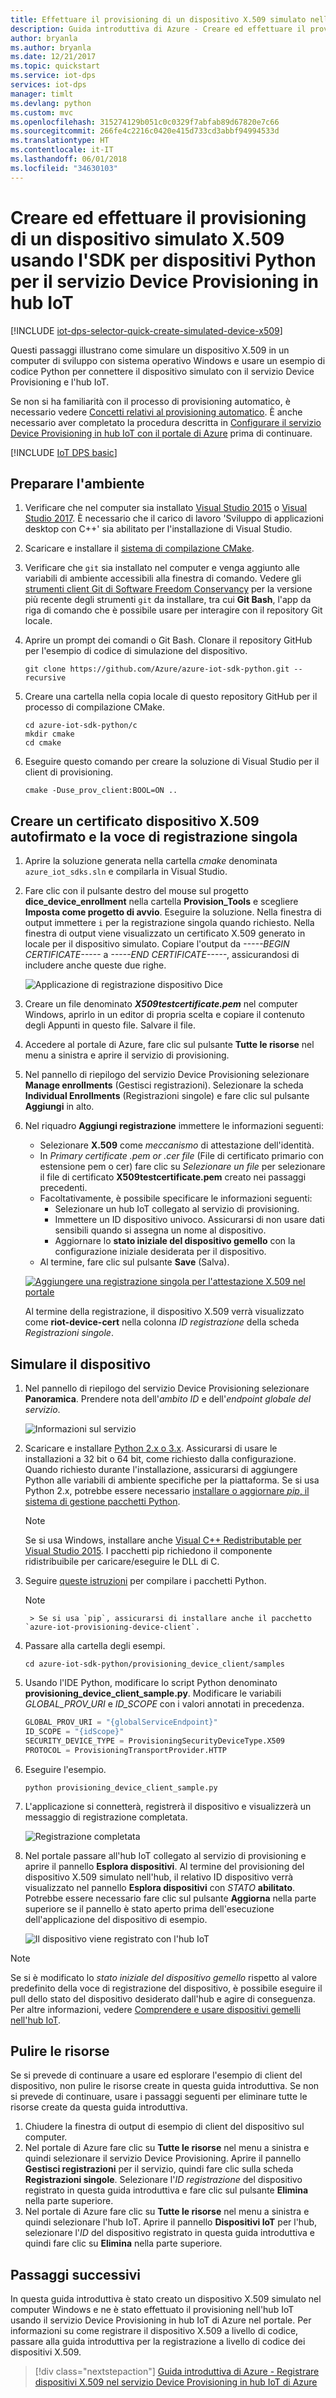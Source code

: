 ```yaml
---
title: Effettuare il provisioning di un dispositivo X.509 simulato nell'hub IoT di Azure usando Python | Microsoft Docs
description: Guida introduttiva di Azure - Creare ed effettuare il provisioning di un dispositivo simulato X.509 usando l'SDK per dispositivi Python per il servizio Device Provisioning in hub IoT
author: bryanla
ms.author: bryanla
ms.date: 12/21/2017
ms.topic: quickstart
ms.service: iot-dps
services: iot-dps
manager: timlt
ms.devlang: python
ms.custom: mvc
ms.openlocfilehash: 315274129b051c0c0329f7abfab89d67820e7c66
ms.sourcegitcommit: 266fe4c2216c0420e415d733cd3abbf94994533d
ms.translationtype: HT
ms.contentlocale: it-IT
ms.lasthandoff: 06/01/2018
ms.locfileid: "34630103"
---
```

# <a name="create-and-provision-a-simulated-x509-device-using-python-device-sdk-for-iot-hub-device-provisioning-service"></a>Creare ed effettuare il provisioning di un dispositivo simulato X.509 usando l'SDK per dispositivi Python per il servizio Device Provisioning in hub IoT
[!INCLUDE [iot-dps-selector-quick-create-simulated-device-x509](../../includes/iot-dps-selector-quick-create-simulated-device-x509.md)]

Questi passaggi illustrano come simulare un dispositivo X.509 in un computer di sviluppo con sistema operativo Windows e usare un esempio di codice Python per connettere il dispositivo simulato con il servizio Device Provisioning e l'hub IoT. 

Se non si ha familiarità con il processo di provisioning automatico, è necessario vedere [Concetti relativi al provisioning automatico](concepts-auto-provisioning.md). È anche necessario aver completato la procedura descritta in [Configurare il servizio Device Provisioning in hub IoT con il portale di Azure](./quick-setup-auto-provision.md) prima di continuare. 

[!INCLUDE [IoT DPS basic](../../includes/iot-dps-basic.md)]

## <a name="prepare-the-environment"></a>Preparare l'ambiente 

1. Verificare che nel computer sia installato [Visual Studio 2015](https://www.visualstudio.com/vs/older-downloads/) o [Visual Studio 2017](https://www.visualstudio.com/vs/). È necessario che il carico di lavoro 'Sviluppo di applicazioni desktop con C++' sia abilitato per l'installazione di Visual Studio.

2. Scaricare e installare il [sistema di compilazione CMake](https://cmake.org/download/).

3. Verificare che `git` sia installato nel computer e venga aggiunto alle variabili di ambiente accessibili alla finestra di comando. Vedere gli [strumenti client Git di Software Freedom Conservancy](https://git-scm.com/download/) per la versione più recente degli strumenti `git` da installare, tra cui **Git Bash**, l'app da riga di comando che è possibile usare per interagire con il repository Git locale. 

4. Aprire un prompt dei comandi o Git Bash. Clonare il repository GitHub per l'esempio di codice di simulazione del dispositivo.
    
    ```cmd/sh
    git clone https://github.com/Azure/azure-iot-sdk-python.git --recursive
    ```

5. Creare una cartella nella copia locale di questo repository GitHub per il processo di compilazione CMake. 

    ```cmd/sh
    cd azure-iot-sdk-python/c
    mkdir cmake
    cd cmake
    ```

6. Eseguire questo comando per creare la soluzione di Visual Studio per il client di provisioning.

    ```cmd/sh
    cmake -Duse_prov_client:BOOL=ON ..
    ```


## <a name="create-a-self-signed-x509-device-certificate-and-individual-enrollment-entry"></a>Creare un certificato dispositivo X.509 autofirmato e la voce di registrazione singola

1. Aprire la soluzione generata nella cartella *cmake* denominata `azure_iot_sdks.sln` e compilarla in Visual Studio.

2. Fare clic con il pulsante destro del mouse sul progetto **dice\_device\_enrollment** nella cartella **Provision\_Tools** e scegliere **Imposta come progetto di avvio**. Eseguire la soluzione. Nella finestra di output immettere `i` per la registrazione singola quando richiesto. Nella finestra di output viene visualizzato un certificato X.509 generato in locale per il dispositivo simulato. Copiare l'output da *-----BEGIN CERTIFICATE-----* a *-----END CERTIFICATE-----*, assicurandosi di includere anche queste due righe. 

    ![Applicazione di registrazione dispositivo Dice](./media/python-quick-create-simulated-device-x509/dice-device-enrollment.png)
 
3. Creare un file denominato **_X509testcertificate.pem_** nel computer Windows, aprirlo in un editor di propria scelta e copiare il contenuto degli Appunti in questo file. Salvare il file. 

4. Accedere al portale di Azure, fare clic sul pulsante **Tutte le risorse** nel menu a sinistra e aprire il servizio di provisioning.

5. Nel pannello di riepilogo del servizio Device Provisioning selezionare **Manage enrollments** (Gestisci registrazioni). Selezionare la scheda **Individual Enrollments** (Registrazioni singole) e fare clic sul pulsante **Aggiungi** in alto. 

6. Nel riquadro **Aggiungi registrazione** immettere le informazioni seguenti:
    - Selezionare **X.509** come *meccanismo* di attestazione dell'identità.
    - In *Primary certificate .pem or .cer file* (File di certificato primario con estensione pem o cer) fare clic su *Selezionare un file* per selezionare il file di certificato **X509testcertificate.pem** creato nei passaggi precedenti.
    - Facoltativamente, è possibile specificare le informazioni seguenti:
      - Selezionare un hub IoT collegato al servizio di provisioning.
      - Immettere un ID dispositivo univoco. Assicurarsi di non usare dati sensibili quando si assegna un nome al dispositivo. 
      - Aggiornare lo **stato iniziale del dispositivo gemello** con la configurazione iniziale desiderata per il dispositivo.
    - Al termine, fare clic sul pulsante **Save** (Salva). 

    [![Aggiungere una registrazione singola per l'attestazione X.509 nel portale](./media/python-quick-create-simulated-device-x509/individual-enrollment.png)](./media/python-quick-create-simulated-device-x509/individual-enrollment.png#lightbox)

   Al termine della registrazione, il dispositivo X.509 verrà visualizzato come **riot-device-cert** nella colonna *ID registrazione* della scheda *Registrazioni singole*. 

## <a name="simulate-the-device"></a>Simulare il dispositivo

1. Nel pannello di riepilogo del servizio Device Provisioning selezionare **Panoramica**. Prendere nota dell'_ambito ID_ e dell'_endpoint globale del servizio_.

    ![Informazioni sul servizio](./media/python-quick-create-simulated-device-x509/extract-dps-endpoints.png)

2. Scaricare e installare [Python 2.x o 3.x](https://www.python.org/downloads/). Assicurarsi di usare le installazioni a 32 bit o 64 bit, come richiesto dalla configurazione. Quando richiesto durante l'installazione, assicurarsi di aggiungere Python alle variabili di ambiente specifiche per la piattaforma. Se si usa Python 2.x, potrebbe essere necessario [installare o aggiornare *pip*, il sistema di gestione pacchetti Python](https://pip.pypa.io/en/stable/installing/).
    
    > [!NOTE] 
    > Se si usa Windows, installare anche [Visual C++ Redistributable per Visual Studio 2015](http://www.microsoft.com/download/confirmation.aspx?id=48145). I pacchetti pip richiedono il componente ridistribuibile per caricare/eseguire le DLL di C.

3. Seguire [queste istruzioni](https://github.com/Azure/azure-iot-sdk-python/blob/master/doc/python-devbox-setup.md) per compilare i pacchetti Python.

    > [!NOTE]
        > Se si usa `pip`, assicurarsi di installare anche il pacchetto `azure-iot-provisioning-device-client`.

4. Passare alla cartella degli esempi.

    ```cmd/sh
    cd azure-iot-sdk-python/provisioning_device_client/samples
    ```

5. Usando l'IDE Python, modificare lo script Python denominato **provisioning\_device\_client\_sample.py**. Modificare le variabili _GLOBAL\_PROV\_URI_ e _ID\_SCOPE_ con i valori annotati in precedenza.

    ```python
    GLOBAL_PROV_URI = "{globalServiceEndpoint}"
    ID_SCOPE = "{idScope}"
    SECURITY_DEVICE_TYPE = ProvisioningSecurityDeviceType.X509
    PROTOCOL = ProvisioningTransportProvider.HTTP
    ```

6. Eseguire l'esempio. 

    ```cmd/sh
    python provisioning_device_client_sample.py
    ```

7. L'applicazione si connetterà, registrerà il dispositivo e visualizzerà un messaggio di registrazione completata.

    ![Registrazione completata](./media/python-quick-create-simulated-device-x509/enrollment-success.png)

8. Nel portale passare all'hub IoT collegato al servizio di provisioning e aprire il pannello **Esplora dispositivi**. Al termine del provisioning del dispositivo X.509 simulato nell'hub, il relativo ID dispositivo verrà visualizzato nel pannello **Esplora dispositivi** con *STATO* **abilitato**. Potrebbe essere necessario fare clic sul pulsante **Aggiorna** nella parte superiore se il pannello è stato aperto prima dell'esecuzione dell'applicazione del dispositivo di esempio. 

    ![Il dispositivo viene registrato con l'hub IoT](./media/python-quick-create-simulated-device-x509/hub-registration.png) 

> [!NOTE]
> Se si è modificato lo *stato iniziale del dispositivo gemello* rispetto al valore predefinito della voce di registrazione del dispositivo, è possibile eseguire il pull dello stato del dispositivo desiderato dall'hub e agire di conseguenza. Per altre informazioni, vedere [Comprendere e usare dispositivi gemelli nell'hub IoT](../iot-hub/iot-hub-devguide-device-twins.md).
>

## <a name="clean-up-resources"></a>Pulire le risorse

Se si prevede di continuare a usare ed esplorare l'esempio di client del dispositivo, non pulire le risorse create in questa guida introduttiva. Se non si prevede di continuare, usare i passaggi seguenti per eliminare tutte le risorse create da questa guida introduttiva.

1. Chiudere la finestra di output di esempio di client del dispositivo sul computer.
2. Nel portale di Azure fare clic su **Tutte le risorse** nel menu a sinistra e quindi selezionare il servizio Device Provisioning. Aprire il pannello **Gestisci registrazioni** per il servizio, quindi fare clic sulla scheda **Registrazioni singole**. Selezionare l'*ID registrazione* del dispositivo registrato in questa guida introduttiva e fare clic sul pulsante **Elimina** nella parte superiore. 
3. Nel portale di Azure fare clic su **Tutte le risorse** nel menu a sinistra e quindi selezionare l'hub IoT. Aprire il pannello **Dispositivi IoT** per l'hub, selezionare l'*ID* del dispositivo registrato in questa guida introduttiva e quindi fare clic su **Elimina** nella parte superiore.

## <a name="next-steps"></a>Passaggi successivi

In questa guida introduttiva è stato creato un dispositivo X.509 simulato nel computer Windows e ne è stato effettuato il provisioning nell'hub IoT usando il servizio Device Provisioning in hub IoT di Azure nel portale. Per informazioni su come registrare il dispositivo X.509 a livello di codice, passare alla guida introduttiva per la registrazione a livello di codice dei dispositivi X.509. 

> [!div class="nextstepaction"]
> [Guida introduttiva di Azure - Registrare dispositivi X.509 nel servizio Device Provisioning in hub IoT di Azure](quick-enroll-device-x509-python.md)
